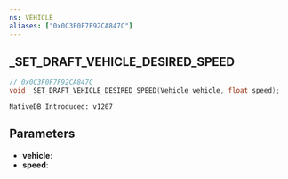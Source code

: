 ```yaml
---
ns: VEHICLE
aliases: ["0x0C3F0F7F92CA847C"]
---
```

## _SET_DRAFT_VEHICLE_DESIRED_SPEED

```c
// 0x0C3F0F7F92CA847C
void _SET_DRAFT_VEHICLE_DESIRED_SPEED(Vehicle vehicle, float speed);
```

```
NativeDB Introduced: v1207
```

## Parameters
* **vehicle**:
* **speed**:
